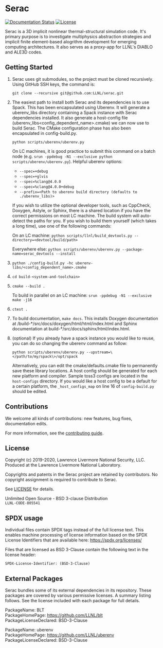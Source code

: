 Serac
====

[![Documentation
Status](https://readthedocs.org/projects/serac/badge/?version=feature-bramwell-readthedocs)](https://serac.readthedocs.io/en/feature-bramwell-readthedocs/?badge=feature-bramwell-readthedocs)
[![License](https://img.shields.io/badge/License-BSD%203--Clause-blue.svg)](./LICENSE)

Serac is a 3D implicit nonlinear thermal-structural simulation code. It's primary purpose is to investigate multiphysics abstraction strategies and implicit finite element-based alogrithm development for emerging computing architectures. It also serves as a proxy-app for LLNL's DIABLO and ALE3D codes.

Getting Started
------
1.  Serac uses git submodules, so the project must be cloned recursively. Using GitHub SSH keys, the command is:

    `git clone --recursive git@github.com:LLNL/serac.git`  
  
2.  The easiest path to install both Serac and its dependencies is to use Spack. This has been encapsulated using Uberenv. It will generate a uberenv_libs directory containing a Spack instance with Serac dependencies installed. It also generate a host-config file (uberenv_libs\<config_dependent_name\>.cmake) we can now use to build Serac. The CMake configuration phase has also been encapsulated in config-build.py.
  
    `python scripts/uberenv/uberenv.py`
  
    On LC machines, it is good practice to submit this command on a batch node (e.g. `srun -ppdebug -N1 --exclusive python scripts/uberenv/uberenv.py`). Helpful uberenv options:  
    * `--spec=+debug`
    * `--spec=+glvis`
    * `--spec=%clang@4.0.0`
    * `--spec=%clang@4.0.0+debug`
    * `--prefix=<Path to uberenv build directory (defaults to ./uberenv_libs)>`

    If you wish to utilize the optional developer tools, such as CppCheck, Doxygen, Astyle, or Sphinx, 
    there is a shared location if you have the correct permissions on most LC machine.  The build system
    will auto-detect the paths for you.  If you wish to build them yourself (which takes a long time), 
    use one of the following commands:

    On an LC machine:
      `python scripts/llnl/build_devtools.py --directory=<devtool/build/path>`

    Everywhere else:
      `python scripts/uberenv/uberenv.py --package-name=serac_devtools --install`

3. `python ./config-build.py -hc uberenv-libs/<config_dependent_name>.cmake`

4. `cd build-<system-and-toolchain>`

5. `cmake --build .`

    To build in parallel on an LC machine:
      `srun -ppdebug -N1 --exclusive make -j16`

6.  `ctest .`

7.  To build documentation, `make docs`. This installs Doxygen documentation at /build-\*/src/docs/doxygen/html/html/index.html and Sphinx documentation at build-\*/src/docs/sphinx/html/index.html.

8.  (optional) If you already have a spack instance you would like to reuse, you can do so changing the uberenv command as follow:

    `python scripts/uberenv/uberenv.py --upstream=\</path/to/my/spack\>/opt/spack`

    Alternatively, you can edit the cmake/defaults.cmake file to permanently save these library locations. A host config should be generated for each new platform and compiler. Sample toss3 configs are located in the `host-configs` directory. If you would like a host config to be a default for a certain platform, the `_host_configs_map` on line 16 of `config-build.py` should be edited.

Contributions
-------------

We welcome all kinds of contributions: new features, bug fixes, documentation edits.

For more information, see the [contributing guide](./CONTRIBUTING.md).

License
-------

Copyright (c) 2019-2020, Lawrence Livermore National Security, LLC. 
Produced at the Lawrence Livermore National Laboratory.

Copyrights and patents in the Serac project are retained by contributors.
No copyright assignment is required to contribute to Serac.

See [LICENSE](./LICENSE) for details.

Unlimited Open Source - BSD 3-clause Distribution  
`LLNL-CODE-805541`

SPDX usage
-----------

Individual files contain SPDX tags instead of the full license text.
This enables machine processing of license information based on the SPDX
License Identifiers that are available here: https://spdx.org/licenses/

Files that are licensed as BSD 3-Clause contain the following
text in the license header:

    SPDX-License-Identifier: (BSD-3-Clause)

External Packages
-----------------

Serac bundles some of its external dependencies in its repository.  These
packages are covered by various permissive licenses.  A summary listing
follows.  See the license included with each package for full details.


[//]: # (Note: The spaces at the end of each line below add line breaks)

PackageName: BLT  
PackageHomePage: https://github.com/LLNL/blt  
PackageLicenseDeclared: BSD-3-Clause  

PackageName: uberenv  
PackageHomePage: https://github.com/LLNL/uberenv  
PackageLicenseDeclared: BSD-3-Clause  
